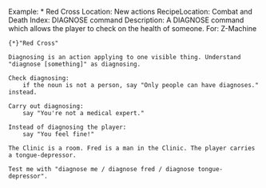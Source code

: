 Example: * Red Cross
Location: New actions
RecipeLocation: Combat and Death
Index: DIAGNOSE command
Description: A DIAGNOSE command which allows the player to check on the health of someone.
For: Z-Machine

  

``` inform7
{*}"Red Cross"

Diagnosing is an action applying to one visible thing. Understand "diagnose [something]" as diagnosing.

Check diagnosing:
	if the noun is not a person, say "Only people can have diagnoses." instead.

Carry out diagnosing:
	say "You're not a medical expert."

Instead of diagnosing the player:
	say "You feel fine!"

The Clinic is a room. Fred is a man in the Clinic. The player carries a tongue-depressor.

Test me with "diagnose me / diagnose fred / diagnose tongue-depressor".
```

